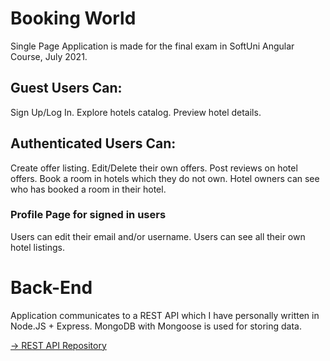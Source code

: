 # Booking World
Single Page Application is made for the final exam in SoftUni Angular Course, July 2021.

## Guest Users Can:
Sign Up/Log In.
Explore hotels catalog.
Preview hotel details.

## Authenticated Users Can:
Create offer listing.
Edit/Delete their own offers.
Post reviews on hotel offers.
Book a room in hotels which they do not own.
Hotel owners can see who has booked a room in their hotel.

### Profile Page for signed in users
Users can edit their email and/or username.
Users can see all their own hotel listings.

# Back-End
Application communicates to a REST API which I have personally written in Node.JS + Express. 
MongoDB with Mongoose is used for storing data.

[-> REST API Repository](https://github.com/vgochev01/AngularExamRestApi)


